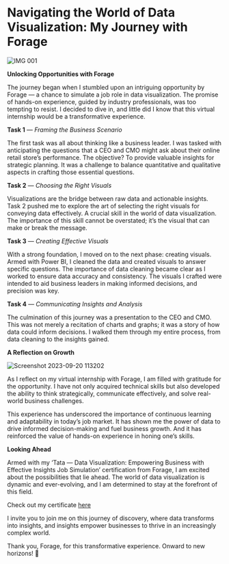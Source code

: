 # Navigating the World of Data Visualization: My Journey with Forage

![IMG 001](https://miro.medium.com/v2/resize:fit:720/format:webp/1*7N9SYn4u7MaFf0FzDqjRZA.png)

**Unlocking Opportunities with Forage**

The journey began when I stumbled upon an intriguing opportunity by Forage — a chance to simulate a job role in data visualization. The promise of hands-on experience, guided by industry professionals, was too tempting to resist. I decided to dive in, and little did I know that this virtual internship would be a transformative experience.

**Task 1** — _Framing the Business Scenario_

The first task was all about thinking like a business leader. I was tasked with anticipating the questions that a CEO and CMO might ask about their online retail store’s performance. The objective? To provide valuable insights for strategic planning. It was a challenge to balance quantitative and qualitative aspects in crafting those essential questions.

**Task 2** — _Choosing the Right Visuals_

Visualizations are the bridge between raw data and actionable insights. Task 2 pushed me to explore the art of selecting the right visuals for conveying data effectively. A crucial skill in the world of data visualization. The importance of this skill cannot be overstated; it’s the visual that can make or break the message.

**Task 3** — _Creating Effective Visuals_

With a strong foundation, I moved on to the next phase: creating visuals. Armed with Power BI, I cleaned the data and created visuals to answer specific questions. The importance of data cleaning became clear as I worked to ensure data accuracy and consistency. The visuals I crafted were intended to aid business leaders in making informed decisions, and precision was key.

**Task 4** — _Communicating Insights and Analysis_

The culmination of this journey was a presentation to the CEO and CMO. This was not merely a recitation of charts and graphs; it was a story of how data could inform decisions. I walked them through my entire process, from data cleaning to the insights gained.

**A Reflection on Growth**

![Screenshot 2023-09-20 113202](https://github.com/Adekolaau/Polished-data-hub/assets/128713981/b172d264-8cb1-4d66-a723-d028183b8e6f)

As I reflect on my virtual internship with Forage, I am filled with gratitude for the opportunity. I have not only acquired technical skills but also developed the ability to think strategically, communicate effectively, and solve real-world business challenges.

This experience has underscored the importance of continuous learning and adaptability in today’s job market. It has shown me the power of data to drive informed decision-making and fuel business growth. And it has reinforced the value of hands-on experience in honing one’s skills.

**Looking Ahead**

Armed with my ‘Tata — Data Visualization: Empowering Business with Effective Insights Job Simulation’ certification from Forage, I am excited about the possibilities that lie ahead. The world of data visualization is dynamic and ever-evolving, and I am determined to stay at the forefront of this field.

Check out my certificate [here](https://forage-uploads-prod.s3.amazonaws.com/completion-certificates/Tata/MyXvBcppsW2FkNYCX_Tata_idd6DYYBDJqmdYgLy_1695205772300_completion_certificate.pdf)

I invite you to join me on this journey of discovery, where data transforms into insights, and insights empower businesses to thrive in an increasingly complex world.

Thank you, Forage, for this transformative experience. Onward to new horizons! 🚀
